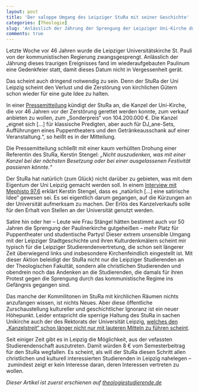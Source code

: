```yaml
---
layout: post
title: 'Der saloppe Umgang des Leipziger StuRa mit seiner Geschichte'
categories: [Theologie]
slug: 'Anlässlich der Jährung der Sprengung der Leipziger Uni-Kirche durch das kommunistische Regime der DDR fand im wiederaufgebauten Paulinum eine Gedenkfeier statt, damit dieses Verbrechen nicht in Vergessenheit gerät. Das scheint auch dringend notwendig zu sein …'
comments: true
---
```


Letzte Woche vor 46 Jahren wurde die Leipziger Universitätskirche St. Pauli von der kommunistischen Regierung zwangsgesprengt. Anlässlich der Jährung dieses traurigen Ereignisses fand im wiederaufgebauten Paulinum eine Gedenkfeier statt, damit dieses Datum nicht in Vergessenheit gerät.

Das scheint auch dringend notwendig zu sein. Denn der StuRa der Uni Leipzig scheint den Verlust und die Zerstörung von kirchlichen Gütern schon wieder für eine gute Idee zu halten.

In einer [Pressemitteilung](http://stura.uni-leipzig.de/news/kanzelverkauf-fuer-die-hochschulfinanzierung-sachsen) kündigt der StuRa an, die Kanzel der Uni-Kirche, die vor 46 Jahren vor der Zerstörung gerettet werden konnte, zum verkauf anbieten zu wollen, zum „Sonderpreis“ von 104.200.000 €. Die Kanzel „eignet sich […] für klassische Predigten, aber auch für DJ_ane-Sets, Aufführungen eines Puppentheaters und den Getränkeausschank auf einer Veranstaltung.“, so heißt es in der Mitteilung.

Die Pressemitteilung schließt mit einer kaum verhüllten Drohung einer Referentin des StuRa, Kerstin Stengel: *„Nicht auszudenken, was mit einer Kanzel bei der nächsten Besetzung oder bei einer ausgelassenen Festivität passieren könnte.“*

Der StuRa hat natürlich (zum Glück) nicht darüber zu gebieten, was mit dem Eigentum der Uni Leipzig gemacht werden soll. In einem [Interview mit Mephisto 97.6](https://mephisto976.de/news/goettliche-eingebung-43368) erklärt Kerstin Stengel, dass es „natürlich […] eine satirische Idee“ gewesen sei. Es sei eigentlich darum gegangen, auf die Kürzungen an der Universität aufmerksam zu machen. Der Erlös des Kanzelverkaufs solle für den Erhalt von Stellen an der Universität genutzt werden.

Satire hin oder her – Leute wie Frau Stängel hätten bestimmt auch vor 50 Jahren die Sprengung der Paulinerkirche gutgeheißen – mehr Platz für Puppentheater und studentische Partys! Dieser extrem unsensible Umgang mit der Leipziger Stadtgeschichte und ihren Kulturdenkmälern scheint mir typisch für die Leipziger Studierendenvertretung, die schon seit längerer Zeit überwiegend links und insbesondere Kirchenfeindlich eingestellt ist. Mit dieser Aktion beleidigt der StuRa nicht nur die Leipziger Studierenden an der Theologischen Fakultät, sondern alle christlichen Studierenden und obendrein noch das Andenken an die Studierenden, die damals für ihren Protest gegen die Sprengung durch das kommunistische Regime ins Gefängnis gegangen sind.

Das manche der Kommilitonen im StuRa mit kirchlichen Räumen nichts anzufangen wissen, ist nichts Neues. Aber diese öffentliche Zurschaustellung kultureller und geschichtlicher Ignoranz ist ein neuer Höhepunkt. Leider entspricht die sperrige Haltung des StuRa in sachen Unikirche auch der des Rektorats der Universität Leipzig, [welches den „Kanzelstreit“ schon länger nicht nur mit lauteren Mitteln zu führen scheint](http://www.theologiestudierende.de/2014/04/04/die-kanzelfrage-der-leipziger-uni-kirche/).

Seit einiger Zeit gibt es in Leipzig die Möglichkeit, aus der vefassten Studierendenschaft auszutreten. Damit würden 8 € vom Semesterbeitrag für den StuRa wegfallen. Es scheint, als will der StuRa diesen Schritt allen christlichen und kulturell interessierten Studierenden in Leipzig nahelegen – zumindest zeigt er kein Interesse daran, deren Interessen vertreten zu wollen.

*Dieser Artikel ist zuerst erschienen auf [theologiestudierende.de](http://www.theologiestudierende.de/)*